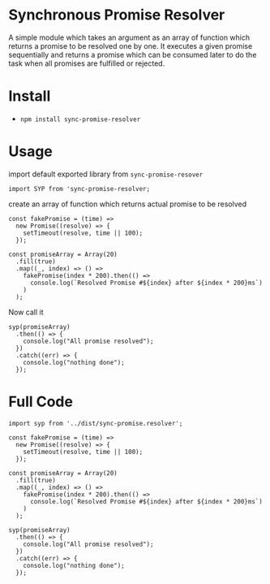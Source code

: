 # Synchronous Promise Resolver

A simple module which takes an argument as an array of function which returns a promise to be resolved one by one. It executes a given promise sequentially and returns a promise which can be consumed later to do the task when all promises are fulfilled or rejected.

# Install

- `npm install sync-promise-resolver`

# Usage

import default exported library from `sync-promise-resover`

```
import SYP from 'sync-promise-resolver;
```

create an array of function which returns actual promise to be resolved

```
const fakePromise = (time) =>
  new Promise((resolve) => {
    setTimeout(resolve, time || 100);
  });

const promiseArray = Array(20)
  .fill(true)
  .map((_, index) => () =>
    fakePromise(index * 200).then(() =>
      console.log(`Resolved Promise #${index} after ${index * 200}ms`)
    )
  );
```

Now call it

```
syp(promiseArray)
  .then(() => {
    console.log("All promise resolved");
  })
  .catch((err) => {
    console.log("nothing done");
  });
```

# Full Code

```
import syp from '../dist/sync-promise.resolver';

const fakePromise = (time) =>
  new Promise((resolve) => {
    setTimeout(resolve, time || 100);
  });

const promiseArray = Array(20)
  .fill(true)
  .map((_, index) => () =>
    fakePromise(index * 200).then(() =>
      console.log(`Resolved Promise #${index} after ${index * 200}ms`)
    )
  );

syp(promiseArray)
  .then(() => {
    console.log("All promise resolved");
  })
  .catch((err) => {
    console.log("nothing done");
  });

```

